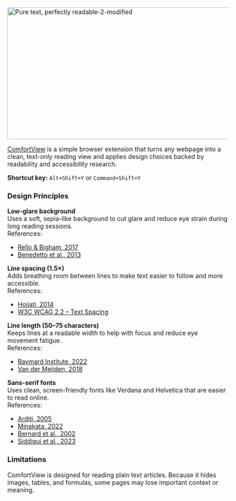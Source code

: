 <img width="1280" height="300" alt="Pure text, perfectly readable-2-modified" src="https://github.com/user-attachments/assets/03e71fa5-a87b-48aa-bac5-5d178aca6d50" />


[ComfortView](https://chromewebstore.google.com/detail/npojnlhhfjfahofkahkjpljalfmbhcof?utm_source=item-share-cb) is a simple browser extension that turns any webpage into a clean, text-only reading view and applies design choices backed by readability and accessibility research.

**Shortcut key:** `Alt+Shift+Y` or `Command+Shift+Y`

### Design Principles

**Low-glare background**  
Uses a soft, sepia-like background to cut glare and reduce eye strain during long reading sessions.  
References:
- [Rello & Bigham, 2017](https://dl.acm.org/doi/10.1145/3132525.3132546)
- [Benedetto et al., 2013](https://pmc.ncbi.nlm.nih.gov/articles/PMC6020759/)

**Line spacing (1.5×)**  
Adds breathing room between lines to make text easier to follow and more accessible.  
References:
- [Hojjati, 2014](https://files.eric.ed.gov/fulltext/EJ1105535.pdf)
- [W3C WCAG 2.2 – Text Spacing](https://www.w3.org/WAI/WCAG22/Understanding/text-spacing.html)

**Line length (50–75 characters)**  
Keeps lines at a readable width to help with focus and reduce eye movement fatigue.  
References:
- [Baymard Institute, 2022](https://baymard.com/blog/line-length-readability)
- [Van der Meijden, 2018](https://www.renevanmaarsseveen.nl/wp-content/uploads/overig3/effectief%20lezen%20van%20scherm.pdf)

**Sans-serif fonts**  
Uses clean, screen-friendly fonts like Verdana and Helvetica that are easier to read online.  
References:
- [Arditi, 2005](https://pmc.ncbi.nlm.nih.gov/articles/PMC4612630/)
- [Minakata, 2022](https://www.sciencedirect.com/science/article/pii/S0141938207000133)
- [Bernard et al., 2002](https://eric.ed.gov/?id=EJ1105535)
- [Siddiqui et al., 2023](https://onlinelibrary.wiley.com/doi/pdf/10.1111/opo.13039)

### Limitations

ComfortView is designed for reading plain text articles. Because it hides images, tables, and formulas, some pages may lose important context or meaning.  

